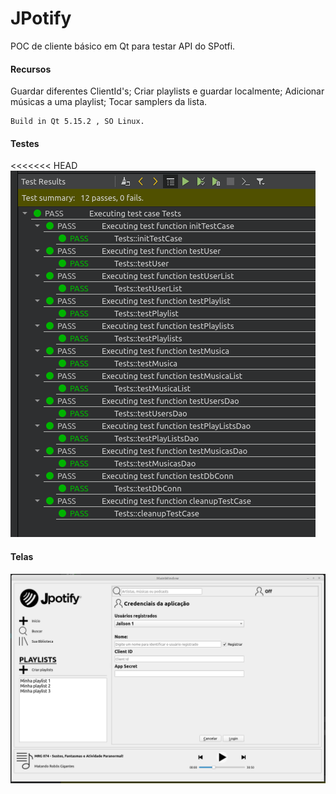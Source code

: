 # JPotify
POC de cliente básico em Qt para testar API do SPotfi.

#### Recursos
Guardar diferentes ClientId's;
Criar playlists e guardar localmente;
Adicionar músicas a uma playlist;
Tocar samplers da lista.
```
Build in Qt 5.15.2 , SO Linux.
```

#### Testes
<<<<<<< HEAD
![Alt text](./blob/tests1.png?raw=true "Testes")

#### Telas
![Alt text](./blob/login.png?raw=true "Inicial")


